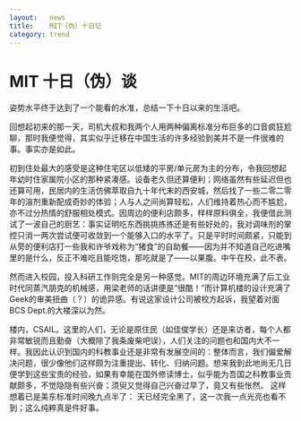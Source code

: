 ```yaml
---
layout:   news
title:    MIT（伪）十日记
category: trend
---
```


# MIT 十日（伪）谈

姿势水平终于达到了一个能看的水准，总结一下十日以来的生活吧。

回想起初来的那一天，司机大叔和我两个人用两种偏离标准分布巨多的口音疯狂尬聊，那时我便觉得，其实似乎迁移在中国生活的许多经验到美并不是一件很难的事。事实亦是如此。

初到住处最大的感受是这种住宅区以低矮的平房/单元房为主的分布，令我回想起年幼时住家属院小区的那种紧凑感。设备老久但还算便利；网络虽然有些延迟但也还算可用，民居内的生活仿佛萃取自九十年代末的西安城，然后找了一些二零二零年的溶剂重新配成奇妙的体验；人与人之间尚算轻松，人们维持着热心而不尴尬，亦不过分热情的舒服相处模式。因周边的便利店颇多，样样原料俱全，我便借此测试了一波自己的厨艺：事实证明吃东西挑挑拣拣还是有些好处的，我对调味剂的掌控只消一两次尝试便可收敛到一个能够入口的水平了。只是平时时间颇紧，只能到从旁的便利店打一些我和许爷戏称为“猪食”的自助餐——因为并不知道自己吃进嘴里的是什么，反正不难吃且能吃饱，那吃就是了——以果腹。中午在校，此不表。

然而进入校园，投入科研工作则完全是另一种感觉。MIT的周边环境充满了后工业时代同蒸汽朋克的机械感，用梁老师的话讲便是“很酷！”而计算机楼的设计充满了Geek的审美扭曲（？）的诡异感。有说这家设计公司被校方起诉，我望着对面BCS Dept.的大楼深以为然。

楼内，CSAIL。这里的人们，无论是原住民（如佳俊学长）还是来访者，每个人都非常敏锐而且勤奋（大概除了我条废柴吧误），人们关注的问题也和国内大不一样。我因此认识到国内的科教事业还是非常有发展空间的：整体而言，我们偏爱解决问题，很少像他们这样颇为注重提出、转化、归纳问题。想来我到此地尚无几日便学到这些宝贵的经验，如果有幸能在国外修读博士，似乎能为吾国之科教事业贡献颇多，不觉隐隐有些兴奋；须臾又觉得自己兴奋过早了，竟又有些怅然。
这样想着已是美东标准时间晚九点半了：
天已经完全黑了，这一次我一点光亮也看不到；这么纯粹真是件好事。